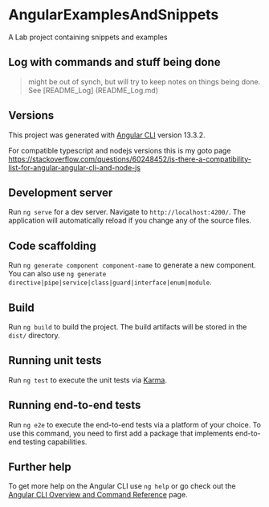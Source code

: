 # AngularExamplesAndSnippets

A Lab project containing snippets and examples 

## Log with commands and stuff being done
> might be out of synch, but will try to keep notes on things being done.
See [README_Log] (README_Log.md)

## Versions
This project was generated with [Angular CLI](https://github.com/angular/angular-cli) version 13.3.2.

For compatible typescript and nodejs versions this is my goto page 
https://stackoverflow.com/questions/60248452/is-there-a-compatibility-list-for-angular-angular-cli-and-node-js

## Development server

Run `ng serve` for a dev server. Navigate to `http://localhost:4200/`. The application will automatically reload if you change any of the source files.

## Code scaffolding

Run `ng generate component component-name` to generate a new component. You can also use `ng generate directive|pipe|service|class|guard|interface|enum|module`.

## Build

Run `ng build` to build the project. The build artifacts will be stored in the `dist/` directory.

## Running unit tests

Run `ng test` to execute the unit tests via [Karma](https://karma-runner.github.io).

## Running end-to-end tests

Run `ng e2e` to execute the end-to-end tests via a platform of your choice. To use this command, you need to first add a package that implements end-to-end testing capabilities.

## Further help

To get more help on the Angular CLI use `ng help` or go check out the [Angular CLI Overview and Command Reference](https://angular.io/cli) page.

